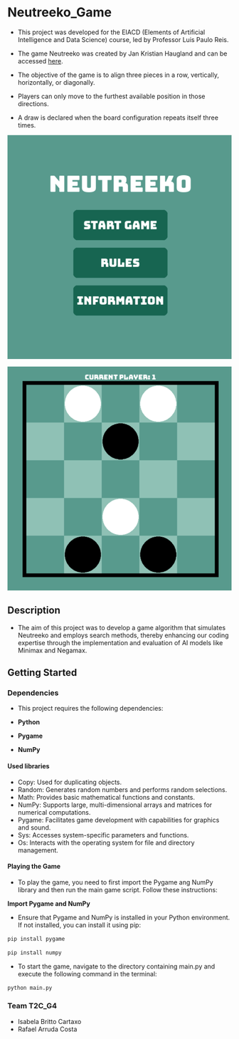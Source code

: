# Neutreeko_Game
- This project was developed for the EIACD (Elements of Artificial Intelligence and Data Science) course, led by Professor Luis Paulo Reis.
- The game Neutreeko was created by Jan Kristian Haugland and can be accessed [here](https://www.neutreeko.net/neutreeko.htm).

- The objective of the game is to align three pieces in a row, vertically, horizontally, or diagonally.
- Players can only move to the furthest available position in those directions.
- A draw is declared when the board configuration repeats itself three times.
  
![Neutreeko](assets/img/readme-img1.png)

![Neutreeko Board](assets/img/readme-img2.png)

## Description

- The aim of this project was to develop a game algorithm that simulates Neutreeko and employs search methods, thereby enhancing our coding expertise through the implementation and evaluation of AI models like Minimax and Negamax.

## Getting Started

### Dependencies

- This project requires the following dependencies:

- **Python**
- **Pygame**
- **NumPy**

#### Used libraries

- Copy: Used for duplicating objects.
- Random: Generates random numbers and performs random selections.
- Math: Provides basic mathematical functions and constants.
- NumPy: Supports large, multi-dimensional arrays and matrices for numerical computations.
- Pygame: Facilitates game development with capabilities for graphics and sound.
- Sys: Accesses system-specific parameters and functions.
- Os: Interacts with the operating system for file and directory management.



#### Playing the Game

- To play the game, you need to first import the Pygame ang NumPy library and then run the main game script. Follow these instructions:

**Import Pygame and NumPy**

- Ensure that Pygame and NumPy is installed in your Python environment. If not installed, you can install it using pip:

```bash
pip install pygame

```
```bash
pip install numpy

```

- To start the game, navigate to the directory containing main.py and execute the following command in the terminal:

```bash
python main.py

```

### Team T2C_G4

- Isabela Britto Cartaxo
- Rafael Arruda Costa

